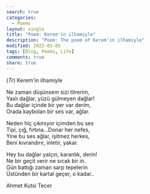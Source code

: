 ```yaml
---
search: true
categories: 
  - Poems
layout: single
title: "Poem: Kerem'in ilhamiyle"
description: "Poem: The poem of Kerem'in ilhamiyle"
modified: 2022-03-05
tags: [Blog, Poems, Life]
comments: true
share: true
---
```

(*Tr*) Kerem'in ilhamiyle  

Ne zaman düşünsem sizi titrerim,  
Yaslı dağlar, yüzü gülmeyen dağlar!  
Bu dağlar içinde bir yer var derim,  
Orada kaybolan bir ses var, ağlar.  

Neden hiç çıkmıyor içimden bu ses  
Tipi, çığ, fırtına...Donar her nefes,  
Yine bu ses ağlar, işitmez herkes,  
Beni kıvrandırır, inletir, yakar.  

Hey bu dağlar yalçın, karanlık, derin!  
Ne bir geçit verir ne sıcak bir in.  
Gün battığı zaman sarp tepelerin  
Üstünden bir kartal geçer, o kadar..  

Ahmet Kutsi Tecer

